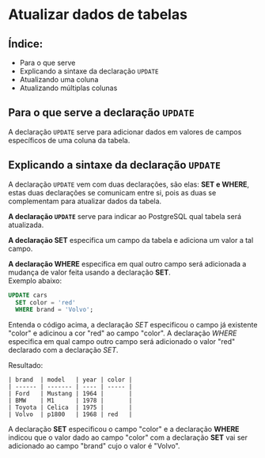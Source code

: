 # Atualizar dados de tabelas
## Índice:
- Para o que serve
- Explicando a sintaxe da declaração `UPDATE`
- Atualizando uma coluna
- Atualizando múltiplas colunas

## Para o que serve a declaração `UPDATE`
A declaração `UPDATE` serve para adicionar dados em valores de campos específicos de uma coluna da tabela.

## Explicando a sintaxe da declaração `UPDATE`

A declaração `UPDATE` vem com duas declarações, são elas: **SET e WHERE**, estas duas declarações se comunicam entre si, pois as duas se complementam para atualizar dados da tabela. 

**A declaração `UPDATE`** serve para indicar ao PostgreSQL qual tabela será atualizada.

**A declaração **SET**** especifica um campo da tabela e adiciona um valor a tal campo.

**A declaração **WHERE**** especifica em qual outro campo será adicionada a mudança de valor feita usando a declaração **SET**. <br> Exemplo abaixo:

```sql
UPDATE cars
  SET color = 'red'
  WHERE brand = 'Volvo';
```

Entenda o código acima, a declaração *SET* especificou o campo já existente "color" e adicinou a cor "red" ao campo "color". A declaração *WHERE* especifica em qual campo outro campo será adicionado o valor "red" declarado com a declaração *SET*.

Resultado:

```
| brand  | model   | year | color |
| ------ | ------- | ---- | ----- |
| Ford   | Mustang | 1964 |       |
| BMW    | M1      | 1978 |       |
| Toyota | Celica  | 1975 |       |
| Volvo  | p1800   | 1968 | red   |
```

A declaração **SET** especificou o campo "color" e a declaração **WHERE** indicou que o valor dado ao campo "color" com a declaração **SET** vai ser adicionado ao campo "brand" cujo o valor é "Volvo".

